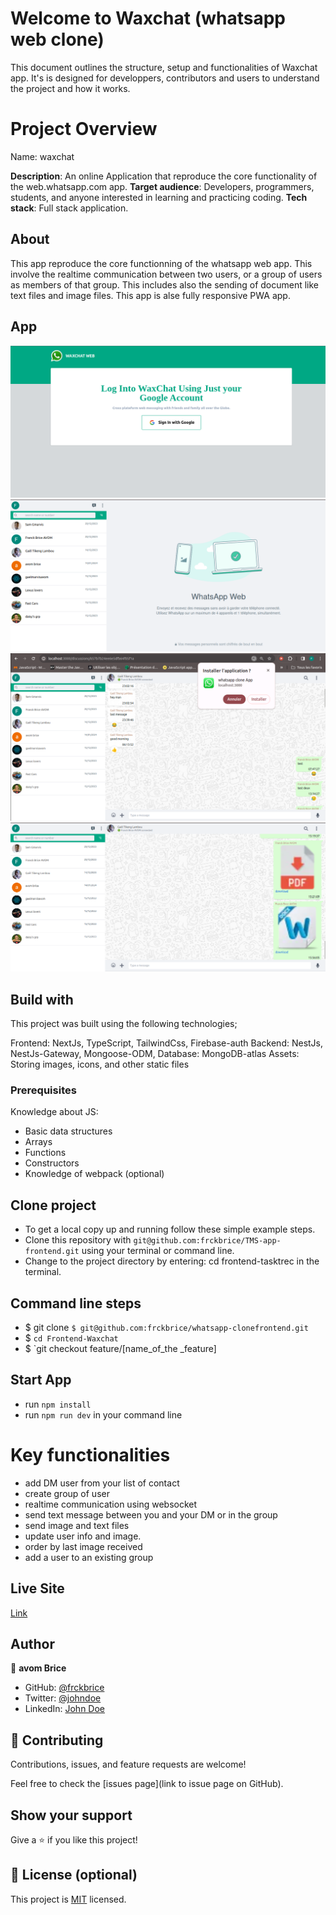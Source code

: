 # Welcome to Waxchat (whatsapp web clone)
This document outlines the structure, setup and functionalities of Waxchat app. It's is designed for developpers, contributors and users to understand the project and how it works.

# Project Overview
Name: waxchat

**Description**: An online Application that reproduce the core functionality of the web.whatsapp.com app.
**Target audience**: Developers, programmers, students, and anyone interested in learning and practicing coding.
**Tech stack**: Full stack application.

## About

This app reproduce the core functionning of the whatsapp web app. This involve the realtime communication between two users, or a group of users as members of that group. 
This includes also the sending of document like text files and image files. This app is alse fully responsive  PWA app.

## App

![home](/public/waxchathomepage.png)
![dashboard](/public/dashbordwaxchat.png)
![pwa](/public/whaxchatpwa.png)
![uploadFile](/public/uploadfilewaxchat.png)

## Build with
This project was built using the following technologies;

Frontend: NextJs, TypeScript, TailwindCss, Firebase-auth
Backend: NestJs, NestJs-Gateway, Mongoose-ODM, 
Database: MongoDB-atlas
Assets: Storing images, icons, and other static files

### Prerequisites

Knowledge about JS:

- Basic data structures
- Arrays
- Functions
- Constructors
- Knowledge of webpack (optional)

## Clone project

- To get a local copy up and running follow these simple example steps.
- Clone this repository with `git@github.com:frckbrice/TMS-app-frontend.git` using your terminal or command line.
- Change to the project directory by entering: cd frontend-tasktrec in the terminal.

## Command line steps

- $ git clone `$ git@github.com:frckbrice/whatsapp-clonefrontend.git`
- $ `cd Frontend-Waxchat `
- $ `git checkout feature/[name_of_the _feature]

## Start App

- run `npm install`
- run `npm run dev` in your command line


# Key functionalities
- add DM user from your list of contact
- create group of user
- realtime communication using websocket
- send text message between you and your DM or in the group
- send image  and text files
- update user info and image.
- order by last image received
- add a user to an existing group
  
## Live Site

[Link](https://wclone.vercel.app)

## Author

👤 **avom Brice**

- GitHub: [@frckbrice](https://github.com/frckbrice)
- Twitter: [@johndoe](https://twitter.com/evaristeavom)
- LinkedIn: [John Doe](https://www.linkedin.com/in/avom-brice/)

## 🤝 Contributing

Contributions, issues, and feature requests are welcome!

Feel free to check the [issues page](link to issue page on GitHub).

## Show your support

Give a ⭐️ if you like this project!

## 📝 License (optional)

This project is [MIT](./LICENSE) licensed.

